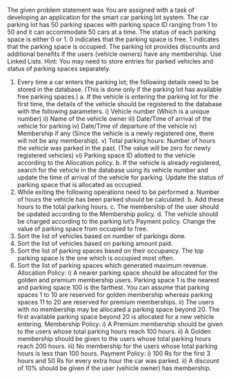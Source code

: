 The given problem statement was
You are assigned with a task of developing an application for the smart car parking lot system. The car parking 
lot has 50 parking spaces with parking space ID ranging from 1 to 50 and it can accommodate 50 cars at a time. 
The status of each parking space is either 0 or 1. 0 indicates that the parking space is free. 1 indicates that the 
parking space is occupied. The parking lot provides discounts and additional benefits if the users (vehicle 
owners) have any membership. 
Use Linked Lists. 
Hint: You may need to store entries for parked vehicles and status of parking spaces separately. 
1. Every time a car enters the parking lot; the following details need to be stored in the database. (This is 
done only if the parking lot has available free parking spaces.) 
a. If the vehicle is entering the parking lot for the first time, the details of the vehicle should be 
registered to the database with the following parameters. 
i) Vehicle number (Which is a unique number) 
ii) Name of the vehicle owner 
iii) Date/Time of arrival of the vehicle for parking 
iv) Date/Time of departure of the vehicle 
iv) Membership if any (Since the vehicle is a newly registered one, there will not be any 
membership). 
v) Total parking hours: Number of hours the vehicle was parked in the past. (The value will be 
zero for newly registered vehicles) 
vi) Parking space ID allotted to the vehicle according to the Allocation policy. 
b. If the vehicle is already registered, search for the vehicle in the database using its vehicle number 
and update the time of arrival of the vehicle for parking. 
Update the status of parking space that is allocated as occupied. 
2. While exiting the following operations need to be performed 
a. Number of hours the vehicle has been parked should be calculated. 
b. Add these hours to the total parking hours. 
c. The membership of the user should be updated according to the Membership policy.
d. The vehicle should be charged according to the parking lot’s Payment policy. 
Change the value of parking space from occupied to free. 
3. Sort the list of vehicles based on number of parkings done. 
4. Sort the list of vehicles based on parking amount paid. 
5. Sort the list of parking spaces based on their occupancy. The top parking space is the one which is 
occupied most often. 
6. Sort the list of parking spaces which generated maximum revenue. 
Allocation Policy:
i) A nearer parking space should be allocated for the golden and premium membership users. Parking space 1 is 
the nearest and parking space 100 is the farthest. You can assume that parking spaces 1 to 10 are reserved for 
golden membership whereas parking spaces 11 to 20 are reserved for premium memberships. 
ii) The users with no membership may be allocated a parking space beyond 20. The first available parking space 
beyond 20 is allocated for a new vehicle entering. 
Membership Policy:
i) A Premium membership should be given to the users whose total parking hours reach 100 hours. 
ii) A Golden membership should be given to the users whose total parking hours reach 200 hours. 
iii) No membership for the users whose total parking hours is less than 100 hours. 
Payment Policy:
i) 100 Rs for the first 3 hours and 50 Rs for every extra hour the car was parked. 
ii) A discount of 10% should be given if the user (vehicle owner) has membership. 
